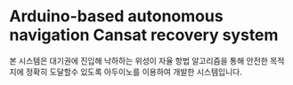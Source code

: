 # Arduino-based autonomous navigation Cansat recovery system

본 시스템은 대기권에 진입해 낙하하는 위성이 자율 항법 알고리즘을 통해 안전한 목적지에 정확히 도달할수 있도록 아두이노를 이용하여 개발한 시스템입니다.  


